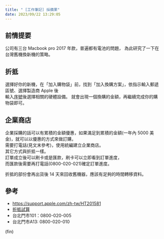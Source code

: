 ```yaml
---
title: " [工作筆記] 採蘋果"
date: 2023/09/22 13:29:05
---
```


## 前情提要

公司有三台 Macbook pro 2017 年款，普遍都有電池的問題，
為此研究了一下在台灣舊機換新機的策略。

## 折抵

選擇好你的新機，在「加入購物袋」前，找到「加入換購方案」，依指示輸入郵遞區號、選擇製造商 Apple 後  
輸入[序號](https://support.apple.com/zh-tw/HT201581)後選擇相關的硬體設備。
就會出現一個換購的金額，再繼續完成你的購物袋即可。

## 企業商店

企業採購的話可以有累積的金額優惠，如果滿足到累積的金額(一年內 5000 美金)，就可以以優惠的方式來做訂購，  
需要打電話(見文末參考)，使用統編建立企業商店。  
其它方式與折抵一樣。  
訂單成立後可以刷卡或是匯款，刷卡可以立即看到訂單進度，  
而匯款後需要再打電話(0800-020-021)確定訂單進度。

折抵的部份會再出貨後 14 天來回收舊機器，應該有足夠的時間轉移資料。

## 參考

- <https://support.apple.com/zh-tw/HT201581>
- [折抵試算](https://tradein.greenifp.com.tw/ios/reuserecycle)
- 台北門市101：0800-020-005
- 台北門市A13: 0800-020-010

(fin)
